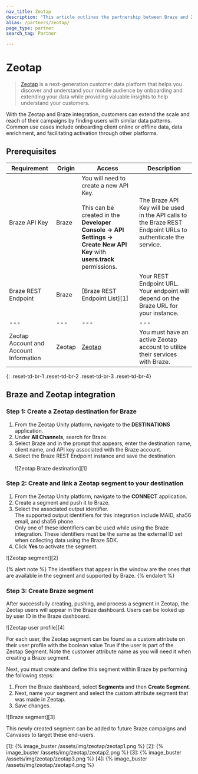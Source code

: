 ```yaml
---
nav_title: Zeotap
description: "This article outlines the partnership between Braze and Zeotap, a next-generation customer data platform providing identity resolution, insights, and enrichment."
alias: /partners/zeotap/
page_type: partner
search_tag: Partner

---
```


# Zeotap

> [Zeotap](https://zeotap.com/) is a next-generation customer data platform that helps you discover and understand your mobile audience by onboarding and extending your data while providing valuable insights to help understand your customers.

With the Zeotap and Braze integration, customers can extend the scale and reach of their campaigns by finding users with similar data patterns. Common use cases include onboarding client online or offline data, data enrichment, and facilitating activation through other platforms. 

## Prerequisites

| Requirement | Origin | Access | Description |
|---|---|---|---|
| Braze API Key | Braze | You will need to create a new API Key.<br><br>This can be created in the __Developer Console -> API Settings -> Create New API Key__ with __users.track__ permissions. | The Braze API Key will be used in the API calls to the Braze REST Endpoint URLs to authenticate the service. |
| Braze REST Endpoint | Braze | [Braze REST Endpoint List][1] | Your REST Endpoint URL. Your endpoint will depend on the Braze URL for your instance. |
|---|---|---|---|
| Zeotap Account and Account Information | Zeotap | [Zeotap](https://zeotap.com/) | You must have an active Zeotap account to utilize their services with Braze. |
{: .reset-td-br-1 .reset-td-br-2 .reset-td-br-3 .reset-td-br-4}

## Braze and Zeotap integration

### Step 1: Create a Zeotap destination for Braze

1. From the Zeotap Unity platform, navigate to the __DESTINATIONS__ application.
2. Under __All Channels__, search for Braze.
3. Select Braze and in the prompt that appears, enter the destination name, client name, and API key associated with the Braze account.
4. Select the Braze REST Endpoint instance and save the destination. <br><br>![Zeotap Braze destination][1]

### Step 2: Create and link a Zeotap segment to your destination 
 
1. From the Zeotap Unity platform, navigate to the __CONNECT__ application.
2. Create a segment and push it to Braze.
3. Select the associated output identifier.<br>The supported output identifiers for this integration include MAID, sha56 email, and sha56 phone.<br>Only one of these identifiers can be used while using the Braze integration. These identifiers must be the same as the external ID set when collecting data using the Braze SDK.
4. Click __Yes__ to activate the segment. 

![Zeotap segment][2]

{% alert note %}
The identifiers that appear in the window are the ones that are available in the segment and supported by Braze.
{% endalert %}

### Step 3: Create Braze segment

After successfully creating, pushing, and process a segment in Zeotap, the Zeotap users will appear in the Braze dashboard. Users can be looked up by user ID in the Braze dashboard. 

![Zeotap user profile][4]

For each user, the Zeotap segment can be found as a custom attribute on their user profile with the boolean value True if the user is part of the Zeotap Segment. Note the customer attribute name as you will need it when creating a Braze segment. 

Next, you must create and define this segment within Braze by performing the following steps:
1. From the Braze dashboard, select __Segments__ and then __Create Segment__.
2. Next, name your segment and select the custom attribute segment that was made in Zeotap.
3. Save changes. 

![Braze segment][3]

This newly created segment can be added to future Braze campaigns and Canvases to target these end-users. 

[1]: {% image_buster /assets/img/zeotap/zeotap1.png %}
[2]: {% image_buster /assets/img/zeotap/zeotap2.png %}
[3]: {% image_buster /assets/img/zeotap/zeotap3.png %}
[4]: {% image_buster /assets/img/zeotap/zeotap4.png %}